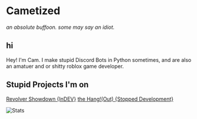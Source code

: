 # Cametized
_an absolute buffoon. some may say an idiot._

## hi
Hey! I'm Cam. I make stupid Discord Bots in Python sometimes, and are also an amatuer and or shitty roblox game developer.

## Stupid Projects I'm on
[Revolver Showdown {InDEV}](https://www.roblox.com/games/79241166599204/Revolver-Showdown)
[the Hang!(Out) {Stopped Development}](https://www.roblox.com/games/81569907562254/the-Hang-Out)

![Stats](https://github-readme-stats.vercel.app/api?username=Cametized&theme=neon&show_icons=true)
